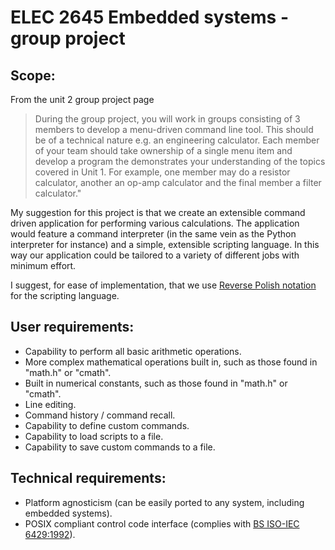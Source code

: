 # ELEC 2645 Embedded systems - group project

## Scope:

From the unit 2 group project page
> During the group project, you will work in groups consisting of 3 members to develop a menu-driven command line tool. This should be of a technical nature e.g. an engineering calculator. Each member of your team should take ownership of a single menu item and develop a program the demonstrates your understanding of the topics covered in Unit 1. For example, one member may do a resistor calculator, another an op-amp calculator and the final member a filter calculator."

My suggestion for this project is that we create an extensible command driven application for performing various calculations. The application would feature a command interpreter (in the same vein as the Python interpreter for instance) and a simple, extensible scripting language. In this way our application could be tailored to a variety of different jobs with minimum effort.

I suggest, for ease of implementation, that we use [Reverse Polish notation](https://en.wikipedia.org/wiki/Reverse_Polish_notation) for the scripting language. 

## User requirements:

-   Capability to perform all basic arithmetic operations.
-   More complex mathematical operations built in, such as those found in "math.h" or "cmath".
-   Built in numerical constants, such as those found in "math.h" or "cmath".
-   Line editing.
-   Command history / command recall.
-   Capability to define custom commands.
-   Capability to load scripts to a file.
-   Capability to save custom commands to a file.

## Technical requirements:

-   Platform agnosticism (can be easily ported to any system, including embedded systems).
-   POSIX compliant control code interface (complies with [BS ISO-IEC 6429:1992](https://shop.bsigroup.com/products/information-technology-control-functions-for-coded-character-sets)).
